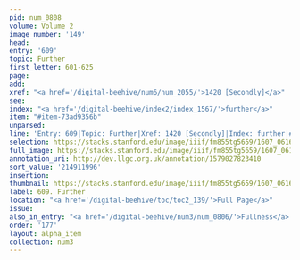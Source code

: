 ```yaml
---
pid: num_0808
volume: Volume 2
image_number: '149'
head:
entry: '609'
topic: Further
first_letter: 601-625
page:
add:
xref: "<a href='/digital-beehive/num6/num_2055/'>1420 [Secondly]</a>"
see:
index: "<a href='/digital-beehive/index2/index_1567/'>further</a>"
item: "#item-73ad9356b"
unparsed:
line: 'Entry: 609|Topic: Further|Xref: 1420 [Secondly]|Index: further|#item-73ad9356b'
selection: https://stacks.stanford.edu/image/iiif/fm855tg5659/1607_0616/429,1996,2729,108/full/0/default.jpg
full_image: https://stacks.stanford.edu/image/iiif/fm855tg5659/1607_0616/full/full/0/default.jpg
annotation_uri: http://dev.llgc.org.uk/annotation/1579027823410
sort_value: '214911996'
insertion:
thumbnail: https://stacks.stanford.edu/image/iiif/fm855tg5659/1607_0616/429,1996,600,180/250,/0/default.jpg
label: 609. Further
location: "<a href='/digital-beehive/toc/toc2_139/'>Full Page</a>"
issue:
also_in_entry: "<a href='/digital-beehive/num3/num_0806/'>Fullness</a>|<a href='/digital-beehive/num3/num_0807/'>More</a>"
order: '177'
layout: alpha_item
collection: num3
---
```

